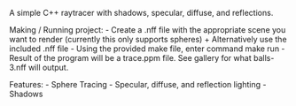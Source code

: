 A simple C++ raytracer with shadows, specular, diffuse, and reflections. 

Making / Running project:
       - Create a .nff file with the appropriate scene you want to render (currently this only supports spheres)
       	 + Alternatively use the included .nff file
       - Using the provided make file, enter command make run
       - Result of the program will be a trace.ppm file. See gallery for what balls-3.nff will output. 

Features:
       - Sphere Tracing
       - Specular, diffuse, and reflection lighting
       - Shadows
